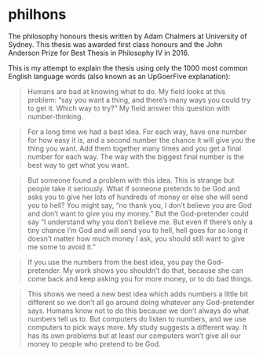 # philhons
The philosophy honours thesis written by Adam Chalmers at University of Sydney. This thesis was awarded first class honours and the John Anderson Prize for Best Thesis in Philosophy IV in 2016. 

This is my attempt to explain the thesis using only the 1000 most common English language words (also known as an UpGoerFive explanation):

> Humans are bad at knowing what to do. My field looks at this problem: “say you want a thing, and there’s many ways you could try to get it. Which way to try?” My field answer this question with number-thinking.

> For a long time we had a best idea. For each way, have one number for how easy it is, and a second number the chance it will give you the thing you want. Add them together many times and you get a final number for each way. The way with the biggest final number is the best way to get what you want.

> But someone found a problem with this idea. This is strange but people take it seriously. What if someone pretends to be God and asks you to give her lots of hundreds of money or else she will send you to hell? You might say, “no thank you, I don’t believe you are God and don’t want to give you my money.” But the God-pretender could say “I understand why you don’t believe me. But even if there’s only a tiny chance I’m God and will send you to hell, hell goes for so long it doesn’t matter how much money I ask, you should still want to give me some to avoid it.”

> If you use the numbers from the best idea, you pay the God-pretender. My work shows you shouldn’t do that, because she can come back and keep asking you for more money, or to do bad things.

> This shows we need a new best idea which adds numbers a little bit different so we don’t all go around doing whatever any God-pretender says. Humans know not to do this because we don’t always do what numbers tell us to. But computers do listen to numbers, and we use computers to pick ways more. My study suggests a different way. It has its own problems but at least our computers won’t give all our money to people who pretend to be God.
